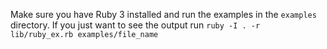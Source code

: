 Make sure you have Ruby 3 installed and run the examples in the `examples` directory. If you just want to see the output run `ruby -I . -r lib/ruby_ex.rb examples/file_name`

